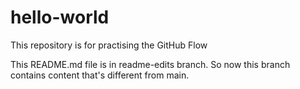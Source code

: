 # hello-world
This repository is for practising the GitHub Flow

This README.md file is in readme-edits branch.
So now this branch contains content that's different from main.

